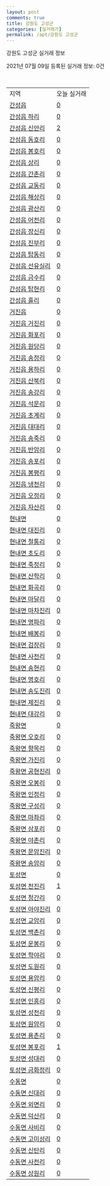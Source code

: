 ```yaml
---
layout: post
comments: true
title: 강원도 고성군
categories: [실거래가]
permalink: /apt/강원도 고성군
---
```


강원도 고성군 실거래 정보

2021년 07월 09일 등록된 실거래 정보: 0건

<script type="text/javascript">
  google.charts.load('current', {'packages':['corechart']});
  google.charts.setOnLoadCallback(drawChart);

  function drawChart() {
    var data = google.visualization.arrayToDataTable([['거래일', '매매', '전월세', '전매'], ['20-07', 5, 16, 6], ['20-08', 9, 13, 15], ['20-09', 11, 8, 11], ['20-10', 13, 5, 20], ['20-11', 10, 6, 11], ['20-12', 12, 9, 13], ['21-01', 13, 6, 19], ['21-02', 28, 10, 33], ['21-03', 25, 5, 28], ['21-04', 61, 6, 37], ['21-05', 24, 3, 27], ['21-06', 24, 4, 9], ['21-07', 2, 1, 0]]);

    var options = {
      title: '최근 유형별 거래량 추이',
      legend: { position: 'bottom' }
    };

    var chart = new google.visualization.LineChart(document.getElementById('columnchart_material'));
    chart.draw(data, (options));
  }
</script>

<div id="columnchart_material" style="width: 95%; margin-left: -35px"></div>
<br>
<table class="sortable">
  <tr>
    <td>지역</td>
    <td>오늘 실거래</td>
  </tr>

  
  <tr class="item">
    <td><a href="강원도 고성군 간성읍">간성읍</a></td>
    <td><a href="강원도 고성군 간성읍">0</a></td>
  </tr>
    

  <tr class="item">
    <td><a href="강원도 고성군 간성읍 하리">간성읍 하리</a></td>
    <td><a href="강원도 고성군 간성읍 하리">0</a></td>
  </tr>
    

  <tr class="item">
    <td><a href="강원도 고성군 간성읍 신안리">간성읍 신안리</a></td>
    <td><a href="강원도 고성군 간성읍 신안리">2</a></td>
  </tr>
    

  <tr class="item">
    <td><a href="강원도 고성군 간성읍 동호리">간성읍 동호리</a></td>
    <td><a href="강원도 고성군 간성읍 동호리">0</a></td>
  </tr>
    

  <tr class="item">
    <td><a href="강원도 고성군 간성읍 봉호리">간성읍 봉호리</a></td>
    <td><a href="강원도 고성군 간성읍 봉호리">0</a></td>
  </tr>
    

  <tr class="item">
    <td><a href="강원도 고성군 간성읍 상리">간성읍 상리</a></td>
    <td><a href="강원도 고성군 간성읍 상리">0</a></td>
  </tr>
    

  <tr class="item">
    <td><a href="강원도 고성군 간성읍 간촌리">간성읍 간촌리</a></td>
    <td><a href="강원도 고성군 간성읍 간촌리">0</a></td>
  </tr>
    

  <tr class="item">
    <td><a href="강원도 고성군 간성읍 교동리">간성읍 교동리</a></td>
    <td><a href="강원도 고성군 간성읍 교동리">0</a></td>
  </tr>
    

  <tr class="item">
    <td><a href="강원도 고성군 간성읍 해상리">간성읍 해상리</a></td>
    <td><a href="강원도 고성군 간성읍 해상리">0</a></td>
  </tr>
    

  <tr class="item">
    <td><a href="강원도 고성군 간성읍 광산리">간성읍 광산리</a></td>
    <td><a href="강원도 고성군 간성읍 광산리">0</a></td>
  </tr>
    

  <tr class="item">
    <td><a href="강원도 고성군 간성읍 어천리">간성읍 어천리</a></td>
    <td><a href="강원도 고성군 간성읍 어천리">0</a></td>
  </tr>
    

  <tr class="item">
    <td><a href="강원도 고성군 간성읍 장신리">간성읍 장신리</a></td>
    <td><a href="강원도 고성군 간성읍 장신리">0</a></td>
  </tr>
    

  <tr class="item">
    <td><a href="강원도 고성군 간성읍 진부리">간성읍 진부리</a></td>
    <td><a href="강원도 고성군 간성읍 진부리">0</a></td>
  </tr>
    

  <tr class="item">
    <td><a href="강원도 고성군 간성읍 탑동리">간성읍 탑동리</a></td>
    <td><a href="강원도 고성군 간성읍 탑동리">0</a></td>
  </tr>
    

  <tr class="item">
    <td><a href="강원도 고성군 간성읍 선유실리">간성읍 선유실리</a></td>
    <td><a href="강원도 고성군 간성읍 선유실리">0</a></td>
  </tr>
    

  <tr class="item">
    <td><a href="강원도 고성군 간성읍 금수리">간성읍 금수리</a></td>
    <td><a href="강원도 고성군 간성읍 금수리">0</a></td>
  </tr>
    

  <tr class="item">
    <td><a href="강원도 고성군 간성읍 탑현리">간성읍 탑현리</a></td>
    <td><a href="강원도 고성군 간성읍 탑현리">0</a></td>
  </tr>
    

  <tr class="item">
    <td><a href="강원도 고성군 간성읍 흘리">간성읍 흘리</a></td>
    <td><a href="강원도 고성군 간성읍 흘리">0</a></td>
  </tr>
    

  <tr class="item">
    <td><a href="강원도 고성군 거진읍">거진읍</a></td>
    <td><a href="강원도 고성군 거진읍">0</a></td>
  </tr>
    

  <tr class="item">
    <td><a href="강원도 고성군 거진읍 거진리">거진읍 거진리</a></td>
    <td><a href="강원도 고성군 거진읍 거진리">0</a></td>
  </tr>
    

  <tr class="item">
    <td><a href="강원도 고성군 거진읍 화포리">거진읍 화포리</a></td>
    <td><a href="강원도 고성군 거진읍 화포리">0</a></td>
  </tr>
    

  <tr class="item">
    <td><a href="강원도 고성군 거진읍 원당리">거진읍 원당리</a></td>
    <td><a href="강원도 고성군 거진읍 원당리">0</a></td>
  </tr>
    

  <tr class="item">
    <td><a href="강원도 고성군 거진읍 송정리">거진읍 송정리</a></td>
    <td><a href="강원도 고성군 거진읍 송정리">0</a></td>
  </tr>
    

  <tr class="item">
    <td><a href="강원도 고성군 거진읍 용하리">거진읍 용하리</a></td>
    <td><a href="강원도 고성군 거진읍 용하리">0</a></td>
  </tr>
    

  <tr class="item">
    <td><a href="강원도 고성군 거진읍 산북리">거진읍 산북리</a></td>
    <td><a href="강원도 고성군 거진읍 산북리">0</a></td>
  </tr>
    

  <tr class="item">
    <td><a href="강원도 고성군 거진읍 송강리">거진읍 송강리</a></td>
    <td><a href="강원도 고성군 거진읍 송강리">0</a></td>
  </tr>
    

  <tr class="item">
    <td><a href="강원도 고성군 거진읍 석문리">거진읍 석문리</a></td>
    <td><a href="강원도 고성군 거진읍 석문리">0</a></td>
  </tr>
    

  <tr class="item">
    <td><a href="강원도 고성군 거진읍 초계리">거진읍 초계리</a></td>
    <td><a href="강원도 고성군 거진읍 초계리">0</a></td>
  </tr>
    

  <tr class="item">
    <td><a href="강원도 고성군 거진읍 대대리">거진읍 대대리</a></td>
    <td><a href="강원도 고성군 거진읍 대대리">0</a></td>
  </tr>
    

  <tr class="item">
    <td><a href="강원도 고성군 거진읍 송죽리">거진읍 송죽리</a></td>
    <td><a href="강원도 고성군 거진읍 송죽리">0</a></td>
  </tr>
    

  <tr class="item">
    <td><a href="강원도 고성군 거진읍 반암리">거진읍 반암리</a></td>
    <td><a href="강원도 고성군 거진읍 반암리">0</a></td>
  </tr>
    

  <tr class="item">
    <td><a href="강원도 고성군 거진읍 송포리">거진읍 송포리</a></td>
    <td><a href="강원도 고성군 거진읍 송포리">0</a></td>
  </tr>
    

  <tr class="item">
    <td><a href="강원도 고성군 거진읍 봉평리">거진읍 봉평리</a></td>
    <td><a href="강원도 고성군 거진읍 봉평리">0</a></td>
  </tr>
    

  <tr class="item">
    <td><a href="강원도 고성군 거진읍 냉천리">거진읍 냉천리</a></td>
    <td><a href="강원도 고성군 거진읍 냉천리">0</a></td>
  </tr>
    

  <tr class="item">
    <td><a href="강원도 고성군 거진읍 오정리">거진읍 오정리</a></td>
    <td><a href="강원도 고성군 거진읍 오정리">0</a></td>
  </tr>
    

  <tr class="item">
    <td><a href="강원도 고성군 거진읍 자산리">거진읍 자산리</a></td>
    <td><a href="강원도 고성군 거진읍 자산리">0</a></td>
  </tr>
    

  <tr class="item">
    <td><a href="강원도 고성군 현내면">현내면</a></td>
    <td><a href="강원도 고성군 현내면">0</a></td>
  </tr>
    

  <tr class="item">
    <td><a href="강원도 고성군 현내면 대진리">현내면 대진리</a></td>
    <td><a href="강원도 고성군 현내면 대진리">0</a></td>
  </tr>
    

  <tr class="item">
    <td><a href="강원도 고성군 현내면 철통리">현내면 철통리</a></td>
    <td><a href="강원도 고성군 현내면 철통리">0</a></td>
  </tr>
    

  <tr class="item">
    <td><a href="강원도 고성군 현내면 초도리">현내면 초도리</a></td>
    <td><a href="강원도 고성군 현내면 초도리">0</a></td>
  </tr>
    

  <tr class="item">
    <td><a href="강원도 고성군 현내면 죽정리">현내면 죽정리</a></td>
    <td><a href="강원도 고성군 현내면 죽정리">0</a></td>
  </tr>
    

  <tr class="item">
    <td><a href="강원도 고성군 현내면 산학리">현내면 산학리</a></td>
    <td><a href="강원도 고성군 현내면 산학리">0</a></td>
  </tr>
    

  <tr class="item">
    <td><a href="강원도 고성군 현내면 화곡리">현내면 화곡리</a></td>
    <td><a href="강원도 고성군 현내면 화곡리">0</a></td>
  </tr>
    

  <tr class="item">
    <td><a href="강원도 고성군 현내면 마달리">현내면 마달리</a></td>
    <td><a href="강원도 고성군 현내면 마달리">0</a></td>
  </tr>
    

  <tr class="item">
    <td><a href="강원도 고성군 현내면 마차진리">현내면 마차진리</a></td>
    <td><a href="강원도 고성군 현내면 마차진리">0</a></td>
  </tr>
    

  <tr class="item">
    <td><a href="강원도 고성군 현내면 명파리">현내면 명파리</a></td>
    <td><a href="강원도 고성군 현내면 명파리">0</a></td>
  </tr>
    

  <tr class="item">
    <td><a href="강원도 고성군 현내면 배봉리">현내면 배봉리</a></td>
    <td><a href="강원도 고성군 현내면 배봉리">0</a></td>
  </tr>
    

  <tr class="item">
    <td><a href="강원도 고성군 현내면 검장리">현내면 검장리</a></td>
    <td><a href="강원도 고성군 현내면 검장리">0</a></td>
  </tr>
    

  <tr class="item">
    <td><a href="강원도 고성군 현내면 사천리">현내면 사천리</a></td>
    <td><a href="강원도 고성군 현내면 사천리">0</a></td>
  </tr>
    

  <tr class="item">
    <td><a href="강원도 고성군 현내면 송현리">현내면 송현리</a></td>
    <td><a href="강원도 고성군 현내면 송현리">0</a></td>
  </tr>
    

  <tr class="item">
    <td><a href="강원도 고성군 현내면 명호리">현내면 명호리</a></td>
    <td><a href="강원도 고성군 현내면 명호리">0</a></td>
  </tr>
    

  <tr class="item">
    <td><a href="강원도 고성군 현내면 송도진리">현내면 송도진리</a></td>
    <td><a href="강원도 고성군 현내면 송도진리">0</a></td>
  </tr>
    

  <tr class="item">
    <td><a href="강원도 고성군 현내면 제진리">현내면 제진리</a></td>
    <td><a href="강원도 고성군 현내면 제진리">0</a></td>
  </tr>
    

  <tr class="item">
    <td><a href="강원도 고성군 현내면 대강리">현내면 대강리</a></td>
    <td><a href="강원도 고성군 현내면 대강리">0</a></td>
  </tr>
    

  <tr class="item">
    <td><a href="강원도 고성군 죽왕면">죽왕면</a></td>
    <td><a href="강원도 고성군 죽왕면">0</a></td>
  </tr>
    

  <tr class="item">
    <td><a href="강원도 고성군 죽왕면 오호리">죽왕면 오호리</a></td>
    <td><a href="강원도 고성군 죽왕면 오호리">0</a></td>
  </tr>
    

  <tr class="item">
    <td><a href="강원도 고성군 죽왕면 향목리">죽왕면 향목리</a></td>
    <td><a href="강원도 고성군 죽왕면 향목리">0</a></td>
  </tr>
    

  <tr class="item">
    <td><a href="강원도 고성군 죽왕면 가진리">죽왕면 가진리</a></td>
    <td><a href="강원도 고성군 죽왕면 가진리">0</a></td>
  </tr>
    

  <tr class="item">
    <td><a href="강원도 고성군 죽왕면 공현진리">죽왕면 공현진리</a></td>
    <td><a href="강원도 고성군 죽왕면 공현진리">0</a></td>
  </tr>
    

  <tr class="item">
    <td><a href="강원도 고성군 죽왕면 오봉리">죽왕면 오봉리</a></td>
    <td><a href="강원도 고성군 죽왕면 오봉리">0</a></td>
  </tr>
    

  <tr class="item">
    <td><a href="강원도 고성군 죽왕면 인정리">죽왕면 인정리</a></td>
    <td><a href="강원도 고성군 죽왕면 인정리">0</a></td>
  </tr>
    

  <tr class="item">
    <td><a href="강원도 고성군 죽왕면 구성리">죽왕면 구성리</a></td>
    <td><a href="강원도 고성군 죽왕면 구성리">0</a></td>
  </tr>
    

  <tr class="item">
    <td><a href="강원도 고성군 죽왕면 마좌리">죽왕면 마좌리</a></td>
    <td><a href="강원도 고성군 죽왕면 마좌리">0</a></td>
  </tr>
    

  <tr class="item">
    <td><a href="강원도 고성군 죽왕면 삼포리">죽왕면 삼포리</a></td>
    <td><a href="강원도 고성군 죽왕면 삼포리">0</a></td>
  </tr>
    

  <tr class="item">
    <td><a href="강원도 고성군 죽왕면 야촌리">죽왕면 야촌리</a></td>
    <td><a href="강원도 고성군 죽왕면 야촌리">0</a></td>
  </tr>
    

  <tr class="item">
    <td><a href="강원도 고성군 죽왕면 문암진리">죽왕면 문암진리</a></td>
    <td><a href="강원도 고성군 죽왕면 문암진리">0</a></td>
  </tr>
    

  <tr class="item">
    <td><a href="강원도 고성군 죽왕면 송암리">죽왕면 송암리</a></td>
    <td><a href="강원도 고성군 죽왕면 송암리">0</a></td>
  </tr>
    

  <tr class="item">
    <td><a href="강원도 고성군 토성면">토성면</a></td>
    <td><a href="강원도 고성군 토성면">0</a></td>
  </tr>
    

  <tr class="item">
    <td><a href="강원도 고성군 토성면 천진리">토성면 천진리</a></td>
    <td><a href="강원도 고성군 토성면 천진리">1</a></td>
  </tr>
    

  <tr class="item">
    <td><a href="강원도 고성군 토성면 청간리">토성면 청간리</a></td>
    <td><a href="강원도 고성군 토성면 청간리">0</a></td>
  </tr>
    

  <tr class="item">
    <td><a href="강원도 고성군 토성면 아야진리">토성면 아야진리</a></td>
    <td><a href="강원도 고성군 토성면 아야진리">0</a></td>
  </tr>
    

  <tr class="item">
    <td><a href="강원도 고성군 토성면 교암리">토성면 교암리</a></td>
    <td><a href="강원도 고성군 토성면 교암리">0</a></td>
  </tr>
    

  <tr class="item">
    <td><a href="강원도 고성군 토성면 백촌리">토성면 백촌리</a></td>
    <td><a href="강원도 고성군 토성면 백촌리">0</a></td>
  </tr>
    

  <tr class="item">
    <td><a href="강원도 고성군 토성면 운봉리">토성면 운봉리</a></td>
    <td><a href="강원도 고성군 토성면 운봉리">0</a></td>
  </tr>
    

  <tr class="item">
    <td><a href="강원도 고성군 토성면 학야리">토성면 학야리</a></td>
    <td><a href="강원도 고성군 토성면 학야리">0</a></td>
  </tr>
    

  <tr class="item">
    <td><a href="강원도 고성군 토성면 도원리">토성면 도원리</a></td>
    <td><a href="강원도 고성군 토성면 도원리">0</a></td>
  </tr>
    

  <tr class="item">
    <td><a href="강원도 고성군 토성면 용암리">토성면 용암리</a></td>
    <td><a href="강원도 고성군 토성면 용암리">0</a></td>
  </tr>
    

  <tr class="item">
    <td><a href="강원도 고성군 토성면 신평리">토성면 신평리</a></td>
    <td><a href="강원도 고성군 토성면 신평리">0</a></td>
  </tr>
    

  <tr class="item">
    <td><a href="강원도 고성군 토성면 인흥리">토성면 인흥리</a></td>
    <td><a href="강원도 고성군 토성면 인흥리">0</a></td>
  </tr>
    

  <tr class="item">
    <td><a href="강원도 고성군 토성면 성천리">토성면 성천리</a></td>
    <td><a href="강원도 고성군 토성면 성천리">0</a></td>
  </tr>
    

  <tr class="item">
    <td><a href="강원도 고성군 토성면 원암리">토성면 원암리</a></td>
    <td><a href="강원도 고성군 토성면 원암리">0</a></td>
  </tr>
    

  <tr class="item">
    <td><a href="강원도 고성군 토성면 용촌리">토성면 용촌리</a></td>
    <td><a href="강원도 고성군 토성면 용촌리">0</a></td>
  </tr>
    

  <tr class="item">
    <td><a href="강원도 고성군 토성면 봉포리">토성면 봉포리</a></td>
    <td><a href="강원도 고성군 토성면 봉포리">1</a></td>
  </tr>
    

  <tr class="item">
    <td><a href="강원도 고성군 토성면 성대리">토성면 성대리</a></td>
    <td><a href="강원도 고성군 토성면 성대리">0</a></td>
  </tr>
    

  <tr class="item">
    <td><a href="강원도 고성군 토성면 금화정리">토성면 금화정리</a></td>
    <td><a href="강원도 고성군 토성면 금화정리">0</a></td>
  </tr>
    

  <tr class="item">
    <td><a href="강원도 고성군 수동면">수동면</a></td>
    <td><a href="강원도 고성군 수동면">0</a></td>
  </tr>
    

  <tr class="item">
    <td><a href="강원도 고성군 수동면 신대리">수동면 신대리</a></td>
    <td><a href="강원도 고성군 수동면 신대리">0</a></td>
  </tr>
    

  <tr class="item">
    <td><a href="강원도 고성군 수동면 외면리">수동면 외면리</a></td>
    <td><a href="강원도 고성군 수동면 외면리">0</a></td>
  </tr>
    

  <tr class="item">
    <td><a href="강원도 고성군 수동면 덕산리">수동면 덕산리</a></td>
    <td><a href="강원도 고성군 수동면 덕산리">0</a></td>
  </tr>
    

  <tr class="item">
    <td><a href="강원도 고성군 수동면 사비리">수동면 사비리</a></td>
    <td><a href="강원도 고성군 수동면 사비리">0</a></td>
  </tr>
    

  <tr class="item">
    <td><a href="강원도 고성군 수동면 고미성리">수동면 고미성리</a></td>
    <td><a href="강원도 고성군 수동면 고미성리">0</a></td>
  </tr>
    

  <tr class="item">
    <td><a href="강원도 고성군 수동면 신탄리">수동면 신탄리</a></td>
    <td><a href="강원도 고성군 수동면 신탄리">0</a></td>
  </tr>
    

  <tr class="item">
    <td><a href="강원도 고성군 수동면 사천리">수동면 사천리</a></td>
    <td><a href="강원도 고성군 수동면 사천리">0</a></td>
  </tr>
    

  <tr class="item">
    <td><a href="강원도 고성군 수동면 상원리">수동면 상원리</a></td>
    <td><a href="강원도 고성군 수동면 상원리">0</a></td>
  </tr>
    


</table>


    
